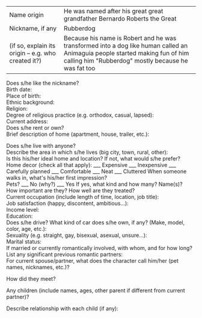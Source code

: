 

|||
|---|---|
Name origin | He was named after his great great grandfather Bernardo Roberts the Great 	 
Nickname, if any | Rubberdog
(if so, explain its origin – e.g. who created it?) | Because his name is Robert and he was transformed into a dog like human called an Animaguia people started making fun of him calling him "Rubberdog" mostly because he was fat too 
Does s/he like the nickname?	 
Birth date:	 
Place of birth:	 
Ethnic background:	 
Religion:	 
Degree of religious practice 
(e.g. orthodox, casual, lapsed):	 
Current address:	 
Does s/he rent or own?	 
Brief description of home
(apartment, house, trailer, etc.):	
 

 

 

Does s/he live with anyone?	 
Describe the area in which s/he lives 
(big city, town, rural, other):	 
Is this his/her ideal home and location?
If not, what would s/he prefer?	 
Home decor (check all that apply):	___ Expensive ___ Inexpensive 
___ Carefully planned ___ Comfortable
___ Neat ___ Cluttered
When someone walks in, what's his/her first impression?	 
Pets?	___ No (why?) ___ Yes
If yes, what kind and how many? Name(s)?	 
How important are they? How well are they treated?	 
Current occupation 
(include length of time, location, job title):	 
Job satisfaction (happy, discontent, ambitious...):	 
Income level:	 
Education:	 
Does s/he drive? What kind of car does s/he own, if any? (Make, model, color, age, etc.):	 
Sexuality 
(e.g. straight, gay, bisexual, asexual, unsure...):	 
Marital status:	 
If married or currently romantically involved, with whom, and for how long?	 
List any significant previous romantic partners:	 
For current spouse/partner, what does the character call him/her (pet names, nicknames, etc.)?
 
How did they meet?
 

 

 

Any children (include names, ages, other parent if different from current partner)?
 

 

Describe relationship with each child (if any):
 
